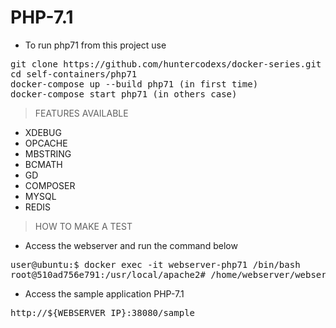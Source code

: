 # PHP-7.1

- To run php71 from this project use

<pre>
git clone https://github.com/huntercodexs/docker-series.git .
cd self-containers/php71
docker-compose up --build php71 (in first time)
docker-compose start php71 (in others case)
</pre>

> FEATURES AVAILABLE

- XDEBUG
- OPCACHE
- MBSTRING
- BCMATH
- GD
- COMPOSER
- MYSQL
- REDIS

> HOW TO MAKE A TEST

- Access the webserver and run the command below

<pre>
user@ubuntu:$ docker exec -it webserver-php71 /bin/bash
root@510ad756e791:/usr/local/apache2# /home/webserver/webserver.sh restart
</pre>

- Access the sample application PHP-7.1

<pre>
http://${WEBSERVER_IP}:38080/sample
</pre>
